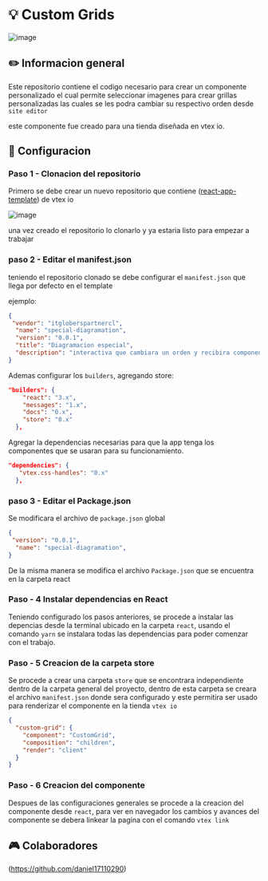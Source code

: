 # :bulb: Custom Grids
![image](https://user-images.githubusercontent.com/96321122/195449586-65abe18d-50f9-4508-8d1d-157bb504ab77.png)


## :pencil2: Informacion general

Este repositorio contiene el codigo necesario para crear un componente personalizado el cual permite seleccionar imagenes para crear grillas personalizadas las cuales se les podra cambiar su respectivo orden desde `site editor` 

este componente fue creado para una tienda diseñada en vtex io.

## :wrench: Configuracion 

### Paso 1 - Clonacion del repositorio

Primero se debe crear un nuevo repositorio que contiene ([react-app-template](https://github.com/vtex-apps/react-app-template)) de vtex io 

![image](https://user-images.githubusercontent.com/96321122/194419247-940ccb1b-566d-4b25-b5e0-c4ce319bb802.png)

una vez creado el repositorio lo clonarlo y ya estaria listo para empezar a trabajar

### paso 2 - Editar el manifest.json

teniendo el repositorio clonado se debe configurar el `manifest.json` que llega por defecto en el template

ejemplo:
```json
{
 "vendor": "itgloberspartnercl",
  "name": "special-diagramation",
  "version": "0.0.1",
  "title": "Diagramacion especial",
  "description": "interactiva que cambiara un orden y recibira componentes hijos",
}
 ```
Ademas configurar los `builders`, agregando store:
```json
"builders": {
    "react": "3.x",
    "messages": "1.x",
    "docs": "0.x",
    "store": "0.x"
  },
 ```
Agregar la dependencias necesarias para que la app tenga los componentes que se usaran para su funcionamiento.
```json
"dependencies": {
   "vtex.css-handles": "0.x"
  },
  ``` 
### paso 3 - Editar el Package.json

Se modificara el archivo de `package.json` global
```json
{
 "version": "0.0.1",
  "name": "special-diagramation",
}
 ``` 
De la misma manera se modifica el archivo `Package.json` que se encuentra en la carpeta react

### Paso - 4 Instalar dependencias en React

Teniendo configurado los pasos anteriores, se procede a instalar las depencias desde la terminal ubicado en la carpeta `react`, usando el comando `yarn` se instalara todas las dependencias para poder comenzar con el trabajo.

### Paso - 5 Creacion de la carpeta store

Se procede a crear una carpeta `store` que se encontrara independiente dentro de la carpeta general del proyecto, dentro de esta carpeta se creara el archivo `manifest.json` donde sera configurado y este permitira ser usado para renderizar el componente en la tienda `vtex io`
```json
{
  "custom-grid": {
    "component": "CustomGrid",
    "composition": "children",
    "render": "client"
  }
}
 ``` 
### Paso - 6 Creacion del componente

Despues de las configuraciones generales se procede a la creacion del componente desde `react`, para ver en navegador los cambios y avances del componente se debera linkear la pagina con el comando `vtex link`

## :video_game: Colaboradores

(https://github.com/daniel17110290)
